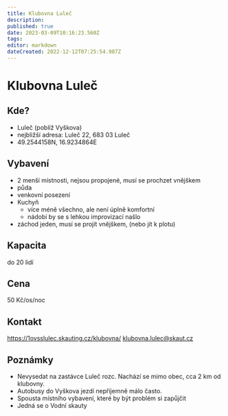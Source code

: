 ```yaml
---
title: Klubovna Luleč
description: 
published: true
date: 2023-03-09T10:16:23.560Z
tags: 
editor: markdown
dateCreated: 2022-12-12T07:25:54.987Z
---
```


# Klubovna Luleč
## Kde?
- Luleč (poblíž Vyškova)
- nejbližší adresa: Luleč 22, 683 03 Luleč
- 49.2544158N, 16.9234864E

## Vybavení
- 2 menší místnosti, nejsou propojené, musí se prochzet vnějškem
- půda
- venkovní posezení
- Kuchyň
  - více méně všechno, ale není úplně komfortní
  - nádobí by se s lehkou improvizací našlo
- záchod jeden, musí se projít vnějškem, (nebo jít k plotu)
## Kapacita
do 20 lidí
## Cena
50 Kč/os/noc
## Kontakt
https://1ovsslulec.skauting.cz/klubovna/
klubovna.lulec@skaut.cz

## Poznámky
- Nevysedat na zastávce Luleč rozc. Nachází se mimo obec, cca 2 km od klubovny.
- Autobusy do Vyškova jezdí nepříjemně málo často.
- Spousta místního vybavení, které by být problém si zapůjčit
- Jedná se o Vodní skauty